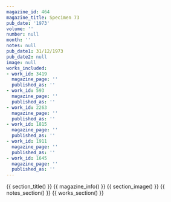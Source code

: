 ```yaml
---
magazine_id: 464
magazine_title: Specimen 73
pub_date: '1973'
volume: ''
number: null
month: ''
notes: null
pub_date1: 31/12/1973
pub_date2: null
image: null
works_included:
- work_id: 3419
  magazine_page: ''
  published_as: ''
- work_id: 593
  magazine_page: ''
  published_as: ''
- work_id: 2263
  magazine_page: ''
  published_as: ''
- work_id: 1815
  magazine_page: ''
  published_as: ''
- work_id: 1911
  magazine_page: ''
  published_as: ''
- work_id: 1645
  magazine_page: ''
  published_as: ''
---
```


{{ section_title() }}
{{ magazine_info() }}
{{ section_image() }}
{{ notes_section() }}
{{ works_section() }}
